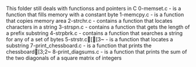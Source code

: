 This folder still deals with functionss and pointers in C
0-memset.c - is a function that fills memory with a constant byte
1-memcpy.c - is a function that copies memory area
2-strchr.c - contains a function that locates characters in a string
3-strspn.c - contains a function that gets the length of a prefix substring
4-strpbrk.c - contains a function that searches a string for any of a set of bytes
5-strstr.c[[3~ - is a function that locates a substring
7-print_chessboard.c - is a function that prints the chessboard[3;2~
8-print_diagsums.c - is a function that prints the sum of the two diagonals of a square matrix of integers
